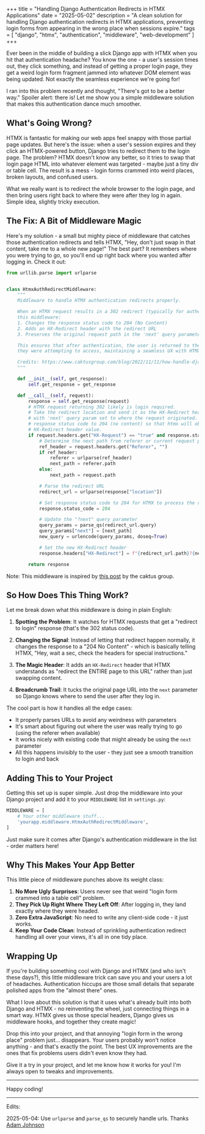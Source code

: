 +++
title = "Handling Django Authentication Redirects in HTMX Applications"
date = "2025-05-02"
description = "A clean solution for handling Django authentication redirects in HTMX applications, preventing login forms from appearing in the wrong place when sessions expire."
tags = [
    "django",
    "htmx",
    "authentication",
    "middleware",
    "web-development"
]
+++


Ever been in the middle of building a slick Django app with HTMX when you hit that authentication headache? You know the one - a user's session times out, they click something, and instead of getting a proper login page, they get a weird login form fragment jammed into whatever DOM element was being updated. Not exactly the seamless experience we're going for!

I ran into this problem recently and thought, "There's got to be a better way." Spoiler alert: there is! Let me show you a simple middleware solution that makes this authentication dance much smoother.

## What's Going Wrong?

HTMX is fantastic for making our web apps feel snappy with those partial page updates. But here's the issue: when a user's session expires and they click an HTMX-powered button, Django tries to redirect them to the login page. The problem? HTMX doesn't know any better, so it tries to swap that login page HTML into whatever element was targeted - maybe just a tiny div or table cell. The result is a mess - login forms crammed into weird places, broken layouts, and confused users.

What we really want is to redirect the whole browser to the login page, and then bring users right back to where they were after they log in again. Simple idea, slightly tricky execution.

## The Fix: A Bit of Middleware Magic

Here's my solution - a small but mighty piece of middleware that catches those authentication redirects and tells HTMX, "Hey, don't just swap in that content, take me to a whole new page!" The best part? It remembers where you were trying to go, so you'll end up right back where you wanted after logging in. Check it out:

```python
from urllib.parse import urlparse


class HtmxAuthRedirectMiddleware:
    """
    Middleware to handle HTMX authentication redirects properly.

    When an HTMX request results in a 302 redirect (typically for authentication),
    this middleware:
    1. Changes the response status code to 204 (No Content)
    2. Adds an HX-Redirect header with the redirect URL
    3. Preserves the original request path in the 'next' query parameter

    This ensures that after authentication, the user is returned to the page
    they were attempting to access, maintaining a seamless UX with HTMX.

    Credits: https://www.caktusgroup.com/blog/2022/11/11/how-handle-django-login-redirects-htmx/
    """

    def __init__(self, get_response):
        self.get_response = get_response

    def __call__(self, request):
        response = self.get_response(request)
        # HTMX request returning 302 likely is login required.
        # Take the redirect location and send it as the HX-Redirect header value,
        # with 'next' query param set to where the request originated. Also change
        # response status code to 204 (no content) so that htmx will obey the
        # HX-Redirect header value.
        if request.headers.get("HX-Request") == "true" and response.status_code == 302:
            # Determine the next path from referer or current request path
            ref_header = request.headers.get("Referer", "")
            if ref_header:
                referer = urlparse(ref_header)
                next_path = referer.path
            else:
                next_path = request.path

            # Parse the redirect URL
            redirect_url = urlparse(response["location"])

            # Set response status code to 204 for HTMX to process the redirect
            response.status_code = 204

            # Update the "?next" query parameter
            query_params = parse_qs(redirect_url.query)
            query_params["next"] = [next_path]
            new_query = urlencode(query_params, doseq=True)

            # Set the new HX-Redirect header
            response.headers["HX-Redirect"] = f"{redirect_url.path}?{new_query}"

        return response
```

Note: This middleware is inspired by [this post](https://www.caktusgroup.com/blog/2022/11/11/how-handle-django-login-redirects-htmx/) by the caktus group.

## So How Does This Thing Work?

Let me break down what this middleware is doing in plain English:

1. **Spotting the Problem**: It watches for HTMX requests that get a "redirect to login" response (that's the 302 status code).

2. **Changing the Signal**: Instead of letting that redirect happen normally, it changes the response to a "204 No Content" - which is basically telling HTMX, "Hey, wait a sec, check the headers for special instructions."

3. **The Magic Header**: It adds an `HX-Redirect` header that HTMX understands as "redirect the ENTIRE page to this URL" rather than just swapping content.

4. **Breadcrumb Trail**: It tucks the original page URL into the `next` parameter so Django knows where to send the user after they log in.

The cool part is how it handles all the edge cases:

- It properly parses URLs to avoid any weirdness with parameters
- It's smart about figuring out where the user was really trying to go (using the referer when available)
- It works nicely with existing code that might already be using the `next` parameter
- All this happens invisibly to the user - they just see a smooth transition to login and back

## Adding This to Your Project

Getting this set up is super simple. Just drop the middleware into your Django project and add it to your `MIDDLEWARE` list in `settings.py`:

```python
MIDDLEWARE = [
    # Your other middleware stuff...
    'yourapp.middleware.HtmxAuthRedirectMiddleware',
]
```

Just make sure it comes after Django's authentication middleware in the list - order matters here!

## Why This Makes Your App Better

This little piece of middleware punches above its weight class:

1. **No More Ugly Surprises**: Users never see that weird "login form crammed into a table cell" problem.
2. **They Pick Up Right Where They Left Off**: After logging in, they land exactly where they were headed.
3. **Zero Extra JavaScript**: No need to write any client-side code - it just works.
4. **Keep Your Code Clean**: Instead of sprinkling authentication redirect handling all over your views, it's all in one tidy place.

## Wrapping Up

If you're building something cool with Django and HTMX (and who isn't these days?), this little middleware trick can save you and your users a lot of headaches. Authentication hiccups are those small details that separate polished apps from the "almost there" ones.

What I love about this solution is that it uses what's already built into both Django and HTMX - no reinventing the wheel, just connecting things in a smart way. HTMX gives us those special headers, Django gives us middleware hooks, and together they create magic!

Drop this into your project, and that annoying "login form in the wrong place" problem just... disappears. Your users probably won't notice anything - and that's exactly the point. The best UX improvements are the ones that fix problems users didn't even know they had.

Give it a try in your project, and let me know how it works for you! I'm always open to tweaks and improvements.

---

Happy coding!

---

Edits:

2025-05-04: Use `urlparse` and `parse_qs` to securely handle urls. Thanks [Adam Johnson](https://fosstodon.org/@adamchainz/114448835195505930)

